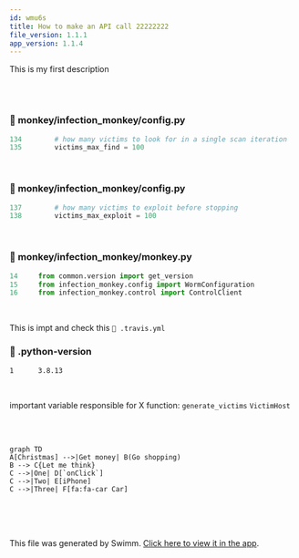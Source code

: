 ```yaml
---
id: wmu6s
title: How to make an API call 22222222
file_version: 1.1.1
app_version: 1.1.4
---
```


This is my first description

<br/>

<br/>


<!-- NOTE-swimm-snippet: the lines below link your snippet to Swimm -->
### 📄 monkey/infection_monkey/config.py
```python
134        # how many victims to look for in a single scan iteration
135        victims_max_find = 100
```

<br/>


<!-- NOTE-swimm-snippet: the lines below link your snippet to Swimm -->
### 📄 monkey/infection_monkey/config.py
```python
137        # how many victims to exploit before stopping
138        victims_max_exploit = 100
```

<br/>


<!-- NOTE-swimm-snippet: the lines below link your snippet to Swimm -->
### 📄 monkey/infection_monkey/monkey.py
```python
14     from common.version import get_version
15     from infection_monkey.config import WormConfiguration
16     from infection_monkey.control import ControlClient
```

<br/>

This is impt and check this `📄 .travis.yml`
<!-- NOTE-swimm-snippet: the lines below link your snippet to Swimm -->
<!-- NOTE-swimm-repo ::Z2l0aHViJTNBJTNBZnJvbnRlbmQtc3dpbW0lM0ElM0FyaWNhcmRvbG9wZXpn:: -->
### 📄 .python-version
```python-version
1      3.8.13
```

<br/>

important variable responsible for X function: `generate_victims`<swm-token data-swm-token=":monkey/infection_monkey/model/victim_host_generator.py:10:3:3:`    def generate_victims(self, chunk_size):`"/> `VictimHost`<swm-token data-swm-token=":monkey/infection_monkey/model/host.py:4:2:2:`class VictimHost(object):`"/>

<br/>

<br/>

<!--MERMAID {width:100}-->
```mermaid
graph TD
A[Christmas] -->|Get money| B(Go shopping)
B --> C{Let me think}
C -->|One| D[`onClick`]
C -->|Two| E[iPhone]
C -->|Three| F[fa:fa-car Car]
```
<!--MCONTENT {content: "graph TD<br/>\nA\\[Christmas\\] \\-\\-\\>|Get money| B(Go shopping)<br/>\nB \\-\\-\\> C{Let me think}<br/>\nC \\-\\-\\>|One| D\\[`onClick`<swm-token data-swm-token=\":monkey/monkey_island/cc/ui/src/components/ui-components/inline-selection/BackButton.js:21:1:1:`  onClick: PropTypes.func`\"/>\\]<br/>\nC \\-\\-\\>|Two| E\\[iPhone\\]<br/>\nC \\-\\-\\>|Three| F\\[fa:fa-car Car\\]"} --->

<br/>

<br/>

<br/>

This file was generated by Swimm. [Click here to view it in the app](https://app.swimm.io/repos/Z2l0aHViJTNBJTNBYmFja2VuZC1zd2ltbSUzQSUzQXJpY2FyZG9sb3Blemc=/docs/wmu6s).
